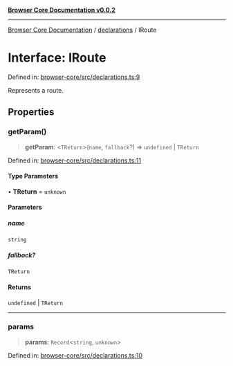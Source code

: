 [**Browser Core Documentation v0.0.2**](../../README.md)

***

[Browser Core Documentation](../../modules.md) / [declarations](../README.md) / IRoute

# Interface: IRoute

Defined in: [browser-core/src/declarations.ts:9](https://github.com/stonemjs/browser-core/blob/a1c2a931b309b7a521917fcf25e69606878b4d2b/src/declarations.ts#L9)

Represents a route.

## Properties

### getParam()

> **getParam**: \<`TReturn`\>(`name`, `fallback`?) => `undefined` \| `TReturn`

Defined in: [browser-core/src/declarations.ts:11](https://github.com/stonemjs/browser-core/blob/a1c2a931b309b7a521917fcf25e69606878b4d2b/src/declarations.ts#L11)

#### Type Parameters

• **TReturn** = `unknown`

#### Parameters

##### name

`string`

##### fallback?

`TReturn`

#### Returns

`undefined` \| `TReturn`

***

### params

> **params**: `Record`\<`string`, `unknown`\>

Defined in: [browser-core/src/declarations.ts:10](https://github.com/stonemjs/browser-core/blob/a1c2a931b309b7a521917fcf25e69606878b4d2b/src/declarations.ts#L10)
